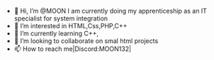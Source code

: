 - 👋 Hi, I’m @MOON I am currently doing my apprenticeship as an IT specialist for system integration
- 👀 I’m interested in HTML,Css,PHP,C++
- 🌱 I’m currently learning C++,
- 💞️ I’m looking to collaborate on smal html projects
- 📫 How to reach me|Discord:MOON132|

<!---
MOON-132/MOON-132 is a ✨ special ✨ repository because its `README.md` (this file) appears on your GitHub profile.
You can click the Preview link to take a look at your changes.
--->
